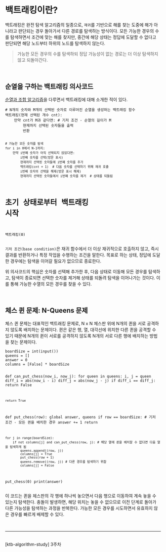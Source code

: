 <h1 id="백트래킹이란">백트래킹이란?</h1>
<p>백트래킹은 완전 탐색 알고리즘의 일종으로, <code>재귀</code>를 기반으로 해를 찾는 도중에 해가 아니라고 판단되는 경우 돌아가서 다른 경로를 탐색하는 방식이다. 모든 가능한 경우의 수를 탐색하면서 조건에 맞는 해를 찾지만, 중간에 해당 상태는 정답에 도달할 수 없다고 판단되면 해당 노드부터 하위의 노드를 탐색하지 않는다.</p>
<blockquote>
<p>가능한 모든 경우의 수를 탐색하되 정답 가능성이 없는 경로는 더 이상 탐색하지 않고 되돌아간다.</p>
</blockquote>
<br />



<h2 id="순열을-구하는-백트래킹-의사코드">순열을 구하는 백트래킹 의사코드</h2>
<p><a href="https://velog.io/@cjm-0611/Algorithm-Recursion-Basic-%EC%88%9C%EC%97%B4Permutation-%EC%A1%B0%ED%95%A9Combinations">순열과 조합 알고리즘</a>을 다루면서 백트래킹에 대해 소개한 적이 있다.</p>
<pre><code class="language-python"># N개의 숫자와 M개의 선택된 숫자로 이루어진 순열을 생성하는 백트래킹 함수
백트래킹(현재 선택된 개수 cnt):
    만약 cnt가 M과 같다면: # 기저 조건 - 순열의 길이가 M
        현재까지 선택된 숫자들을 출력
        반환

    # 가능한 모든 숫자를 탐색
    for i in 0에서 N-1까지:
        만약 i번째 숫자가 아직 선택되지 않았다면:
            i번째 숫자를 선택(방문 표시)
            현재까지 선택된 숫자들에 i번째 숫자를 추가
            백트래킹(cnt + 1)  # 다음 숫자를 선택하기 위해 재귀 호출
            i번째 숫자의 선택을 해제(방문 표시 해제)
            현재까지 선택된 숫자들에서 i번째 숫자를 제거  # 상태를 되돌림

# 초기 상태로부터 백트래킹 시작
백트래킹(0)</code></pre>
<p><code>기저 조건(base condition)</code>은 재귀 함수에서 더 이상 재귀적으로 호출하지 않고, 즉시 결과를 반환하거나 특정 작업을 수행하는 조건을 말한다. 목표로 하는 상태, 정답에 도달한 경우에는 탐색을 이어갈 필요가 없으므로 종료한다.</p>
<p>위 의사코드의 핵심은 숫자를 선택해 추가한 후, 다음 상태로 이동해 모든 경우를 탐색하고, 탐색이 종료되면 선택한 숫자를 제거해 상태를 되돌려 탐색을 이어나가는 것이다. 이를 통해 가능한 수열의 모든 경우를 찾을 수 있다.</p>
 <br />


<h2 id="체스-퀸-문제-n-queens-문제">체스 퀸 문제: N-Queens 문제</h2>
<p>체스 퀸 문제는 대표적인 백트래킹 문제로, N x N 체스판 위에 N개의 퀸을 서로 공격하지 않도록 배치하는 문제이다. 퀸은 같은 행, 열, 대각선에 위치한 다른 퀸을 공격할 수 있기 때문에 N개의 퀸이 서로를 공격하지 않도록 N개의 서로 다른 행에 배치하는 방법을 찾는 문제이다.</p>
<pre><code class="language-python">boardSize = int(input())
queens = []
answer = 0
columns = [False] * boardSize

def can_put_chess(now_i, now_j):
    for queen in queens:
        i, j = queen
        diff_i = abs(now_i - i)
        diff_j = abs(now_j - j)
        if diff_i == diff_j:
            return False

    return True

def put_chess(row):
    global answer, queens
    if row ==  boardSize: # 기저 조건 - 모든 퀸을 배치한 경우
        answer += 1
        return

    for j in range(boardSize):
        if not columns[j] and can_put_chess(row, j): # 해당 열에 퀸을 배치할 수 없다면 다음 열을 탐색하게 됨
            queens.append((row, j))
            columns[j] = True
            put_chess(row + 1)
            queens.remove((row, j)) # 다른 경우를 탐색하기 위함
            columns[j] = False

put_chess(0)
print(answer)</code></pre>
<p>이 코드는 퀸을 체스판의 각 행에 하나씩 놓으면서 다음 행으로 이동하여 계속 놓을 수 있는지 탐색한다. 충돌이 발생하면, 해당 위치는 놓을 수 없으므로 이전 단계로 돌아가 다른 가능성을 탐색하는 과정을 반복한다. 가능한 모든 경우를 시도하면서 유효하지 않은 경우를 빠르게 배제할 수 있다.</p>
<br />

<hr />
<br />
[ktb-algorithm-study] 3주차